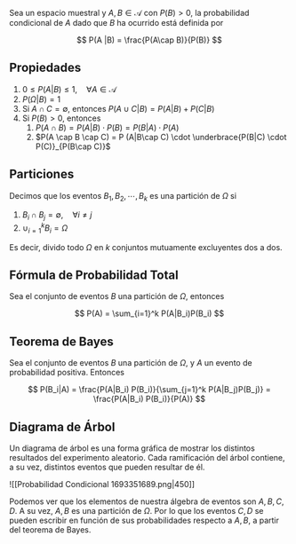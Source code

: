 Sea un espacio muestral y $A, B \in \mathscr A$ con $P(B) > 0$, la probabilidad condicional de $A$ dado que $B$ ha ocurrido está definida por

$$
P(A |B) = \frac{P(A\cap B)}{P(B)}
$$

## Propiedades

1. $0 \leq P(A|B) \leq 1, \quad \forall A \in \mathscr A$
2. $P(\Omega|B) = 1$
3. Si $A \cap C = \emptyset$, entonces $P(A\cup C | B) = P(A|B) + P(C | B)$
4. Si $P(B) > 0$, entonces
	1. $P(A \cap B) = P(A|B) \cdot P(B) = P(B|A) \cdot P(A)$
	2. $P(A \cap B \cap C) = P (A|B\cap C) \cdot \underbrace{P(B|C) \cdot P(C)}_{P(B\cap C)}$

## Particiones

Decimos que los eventos $B_1, B_2, \cdots, B_k$ es una partición de $\Omega$ si

1. $B_i \cap B_j = \emptyset, \quad \forall i \neq j$
2. $\cup_{i=1}^k B_i = \Omega$

Es decir, divido todo $\Omega$ en $k$ conjuntos mutuamente excluyentes dos a dos.

## Fórmula de Probabilidad Total

Sea el conjunto de eventos $B$ una partición de $\Omega$, entonces

$$
P(A) = \sum_{i=1}^k P(A|B_i)P(B_i)
$$

## Teorema de Bayes

Sea el conjunto de eventos $B$ una partición de $\Omega$, y $A$ un evento de probabilidad positiva. Entonces

$$
P(B_i|A) = \frac{P(A|B_i) P(B_i)}{\sum_{j=1}^k P(A|B_j)P(B_j)} = \frac{P(A|B_i) P(B_i)}{P(A)}
$$

## Diagrama de Árbol

Un diagrama de árbol es una forma gráfica de mostrar los distintos resultados del experimento aleatorio. Cada ramificación del árbol contiene, a su vez, distintos eventos que pueden resultar de él.

![[Probabilidad Condicional 1693351689.png|450]]

Podemos ver que los elementos de nuestra álgebra de eventos son $A, B, C, D$. A su vez, $A,B$ es una partición de $\Omega$. Por lo que los eventos $C, D$ se pueden escribir en función de sus probabilidades respecto a $A,B$, a partir del teorema de Bayes.
